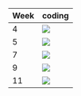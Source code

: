 | Week | coding |
| --- | --- |
| 4 |  ![](https://github.com/kmaooad/coding-19w04-Mikkicon/workflows/Grading/badge.svg) |
| 5 |  ![](https://github.com/kmaooad/coding-19W05-Mikkicon/workflows/Grading/badge.svg) |
| 7 |  ![](https://github.com/kmaooad/coding-19W07-Mikkicon/workflows/Grading/badge.svg) |
| 9 |  ![](https://github.com/kmaooad/coding-19W09-Mikkicon/workflows/Grading/badge.svg) |
| 11 |  ![](https://github.com/kmaooad/coding-19W11-Mikkicon/workflows/Grading/badge.svg) |
